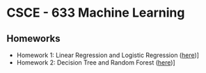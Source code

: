 # CSCE - 633 Machine Learning

## Homeworks
* Homework 1: Linear Regression and Logistic Regression ([here](./hw/hw1))]
* Homework 2: Decision Tree and Random Forest ([here](./hw/hw2))]
